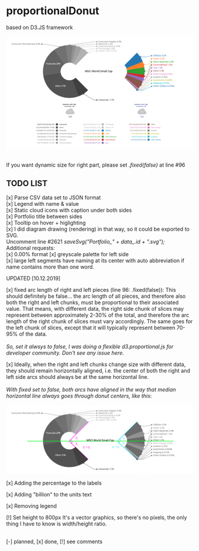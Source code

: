# proportionalDonut
based on D3.JS framework


![alt tag](https://raw.githubusercontent.com/vkuchinov/proportionalDonut/master/assets/sample.png)

<br>
If you want dynamic size for right part, please set <i>.fixed(false)</i> at line #96 
<br>
<h2>TODO LIST</H2>

[x] Parse CSV data set to JSON format<br>
[x] Legend with name & value<br>
[x] Static cloud icons with caption under both sides<br>
[x] Portfolio title between sides<br>
[x] Tooltip on hover + higlighting<br>
[x] I did diagram drawing (rendering) in that way, so it could be exported to SVG.<br>
    Uncomment line #2621 <i>saveSvg("Portfolio_" + data_.id + ".svg");</i><br>
Additional requests:<br>
[x] 0.00% format
[x] greyscale palette for left side<br>
[x] large left segments have naming at its center with auto abbreviation if name contains more than one word.

UPDATED [10.12.2019]

[x] fixed arc length of right and left pieces (line 96: .fixed(false)):
    This should definitely be false... the arc length of all pieces, and therefore also both the right and left chunks, must be     proportional to their associated value. 
    That means, with different data, the right side chunk of slices may represent between approximately 2-30% of 
    the total, and therefore the arc length of the right chunk of slices must vary accordingly. 
    The same goes for the left chunk of slices, except that it will typically represent between 70-95% of the data.
    <br><br><i>So, set it alwsys to false, I was doing a flexible d3.proportional.js for developer community.
    Don't see any issue here.</i>
    
[x] Ideally, when the right and left chunks change size with different data, 
    they should remain horizontally aligned, i.e. the center of both the right and left side arcs 
    should always be at the same horizontal line.
    <br><br><i>With fixed set to false, both arcs have aligned in the way that median horizontal line always goes through
    donut centers, like this</i>:
    <br><br>![alt tag](https://raw.githubusercontent.com/vkuchinov/proportionalDonut/master/assets/sample2.png)
    
[x] Adding the percentage to the labels

[x] Adding "billion" to the units text

[x] Removing legend

[!] Set height to 800px
    It's a vector graphics, so there's no pixels, the only thing I have to know is width/height ratio.
    
<br>[-] planned, [x] done, [!] see comments<br>
